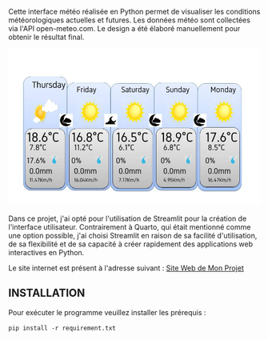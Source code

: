 Cette interface météo réalisée en Python permet de visualiser les conditions météorologiques actuelles et futures. Les données météo sont collectées via l'API open-meteo.com. Le design a été élaboré manuellement pour obtenir le résultat final.

![image meteo](/julteo.jpg)


Dans ce projet, j'ai opté pour l'utilisation de Streamlit pour la création de l'interface utilisateur. Contrairement à Quarto, qui était mentionné comme une option possible, j'ai choisi Streamlit en raison de sa facilité d'utilisation, de sa flexibilité et de sa capacité à créer rapidement des applications web interactives en Python.

Le site internet est présent à l'adresse suivant :  [Site Web de Mon Projet](https://kenewymeteoapp.streamlit.app/)

## INSTALLATION
Pour exécuter le programme veuillez installer les prérequis :
```
pip install -r requirement.txt
```

